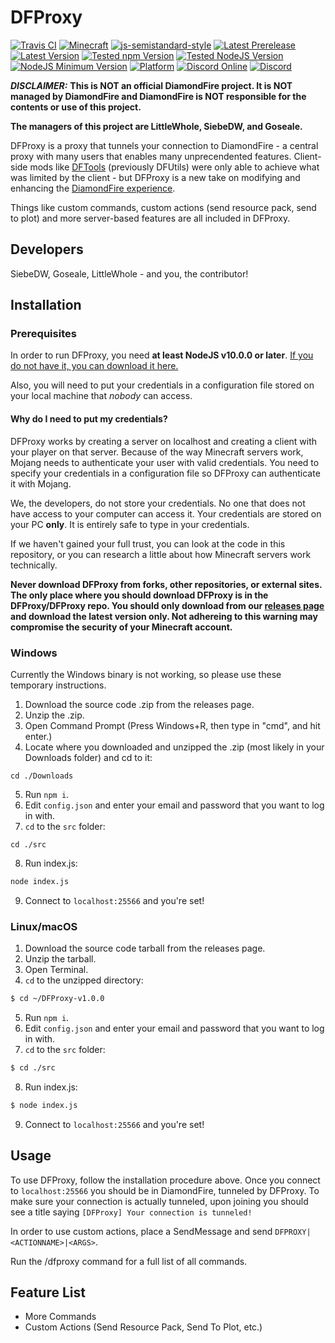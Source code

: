 # DFProxy

[![Travis CI](https://img.shields.io/travis/DFProxy/DFProxy)](https://travis-ci.org/DFProxy/DFProxy)
[![Minecraft](https://img.shields.io/badge/minecraft-1.13.2-informational)](https://minecraft.gamepedia.com/Java_Edition_1.13.2/)
[![js-semistandard-style](https://img.shields.io/badge/code%20style-semistandard-brightgreen.svg?style=flat)](https://github.com/standard/semistandard)
[![Latest Prerelease](https://img.shields.io/github/v/release/DFProxy/DFProxy?include_prereleases&label=prerelease%20version)](https://github.com/DFProxy/DFProxy/releases)
[![Latest Version](https://img.shields.io/github/v/release/DFProxy/DFProxy?label=version)](https://github.com/DFProxy/DFProxy/releases/latest)
[![Tested npm Version](https://img.shields.io/badge/tested%20npm%20version-6.12.0-informational)](https://npmjs.com)
[![Tested NodeJS Version](https://img.shields.io/badge/tested%20nodejs%20version-12.11.1-informational)](https://nodejs.org)
[![NodeJS Minimum Version](https://img.shields.io/badge/node-%3E%3D%2010.0.0-success)](https://nodejs.org)
[![Platform](https://img.shields.io/badge/platform-windows%20%7C%20macos%20%7C%20linux-inactive)](https://www.microsoft.com/windows)
[![Discord Online](https://img.shields.io/discord/625767719035469875)](https://discord.gg/DxWHKZj)
[![Discord](https://discordapp.com/api/guilds/625767719035469875/embed.png?style=shield)](https://discord.gg/DxWHKZj)


***__DISCLAIMER:__*** **This is NOT an official DiamondFire project.  It is NOT managed by DiamondFire and DiamondFire is NOT responsible for the contents or use of this project.**

**The managers of this project are LittleWhole, SiebeDW, and Goseale.**

DFProxy is a proxy that tunnels your connection to DiamondFire - a central proxy with many users that enables many unprecendented features. Client-side mods like [DFTools](https://github.com/KSashaDF/DFTools) (previously DFUtils) were only able to achieve what was limited by the client - but DFProxy is a new take on modifying and enhancing the [DiamondFire experience](https://www.mcdiamondfire.com).

Things like custom commands, custom actions (send resource pack, send to plot) and more server-based features are all included in DFProxy.
## Developers
SiebeDW, Goseale, LittleWhole - and you, the contributor!
## Installation
### Prerequisites
In order to run DFProxy, you need **at least NodeJS v10.0.0 or later**. [If you do not have it, you can download it here.](https://nodejs.org)

Also, you will need to put your credentials in a configuration file stored on your local machine that *nobody* can access.
#### Why do I need to put my credentials?
DFProxy works by creating a server on localhost and creating a client with your player on that server. Because of the way Minecraft servers work, Mojang needs to authenticate your user with valid credentials. You need to specify your credentials in a configuration file so DFProxy can authenticate it with Mojang.

We, the developers, do not store your credentials. No one that does not have access to your computer can access it. Your credentials are stored on your PC **only**. It is entirely safe to type in your credentials.

If we haven't gained your full trust, you can look at the code in this repository, or you can research a little about how Minecraft servers work technically.

**Never download DFProxy from forks, other repositories, or external sites. The only place where you should download DFProxy is in the DFProxy/DFProxy repo. You should only download from our [releases page](https://github.com/DFProxy/DFProxy/releases) and download the latest version only. Not adhereing to this warning may compromise the security of your Minecraft account.**
### Windows
Currently the Windows binary is not working, so please use these temporary instructions.
1. Download the source code .zip from the releases page.
2. Unzip the .zip.
3. Open Command Prompt (Press Windows+R, then type in "cmd", and hit enter.)
4. Locate where you downloaded and unzipped the .zip (most likely in your Downloads folder) and cd to it:
```batch
cd ./Downloads
```
5. Run `npm i`.
6. Edit `config.json` and enter your email and password that you want to log in with.
7. `cd` to the `src` folder:
```batch
cd ./src
```
8. Run index.js:
```sh
node index.js
```
9. Connect to `localhost:25566` and you're set!
### Linux/macOS
1. Download the source code tarball from the releases page.
2. Unzip the tarball.
3. Open Terminal.
4. `cd` to the unzipped directory:
```sh
$ cd ~/DFProxy-v1.0.0
```
5. Run `npm i`.
6. Edit `config.json` and enter your email and password that you want to log in with.
7. `cd` to the `src` folder:
```sh
$ cd ./src
```
8. Run index.js:
```sh
$ node index.js
```
9. Connect to `localhost:25566` and you're set!
## Usage
To use DFProxy, follow the installation procedure above. Once you connect to `localhost:25566` you should be in DiamondFire, tunneled by DFProxy. To make sure your connection is actually tunneled, upon joining you should see a title saying `[DFProxy] Your connection is tunneled!`

In order to use custom actions, place a SendMessage and send `DFPROXY|<ACTIONNAME>|<ARGS>`.

Run the /dfproxy command for a full list of all commands.
## Feature List
* More Commands
* Custom Actions (Send Resource Pack, Send To Plot, etc.)
